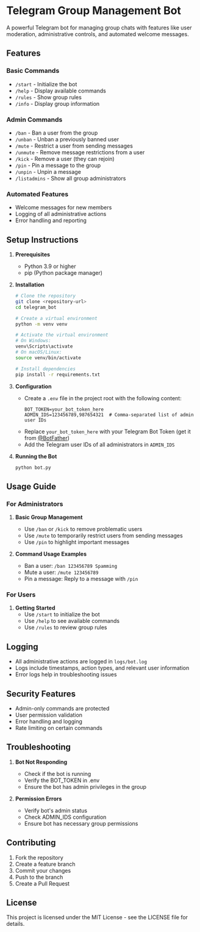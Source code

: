 # Telegram Group Management Bot

A powerful Telegram bot for managing group chats with features like user moderation, administrative controls, and automated welcome messages.

## Features

### Basic Commands
- `/start` - Initialize the bot
- `/help` - Display available commands
- `/rules` - Show group rules
- `/info` - Display group information

### Admin Commands
- `/ban` - Ban a user from the group
- `/unban` - Unban a previously banned user
- `/mute` - Restrict a user from sending messages
- `/unmute` - Remove message restrictions from a user
- `/kick` - Remove a user (they can rejoin)
- `/pin` - Pin a message to the group
- `/unpin` - Unpin a message
- `/listadmins` - Show all group administrators

### Automated Features
- Welcome messages for new members
- Logging of all administrative actions
- Error handling and reporting

## Setup Instructions

1. **Prerequisites**
   - Python 3.9 or higher
   - pip (Python package manager)

2. **Installation**
   ```bash
   # Clone the repository
   git clone <repository-url>
   cd telegram_bot

   # Create a virtual environment
   python -m venv venv

   # Activate the virtual environment
   # On Windows:
   venv\Scripts\activate
   # On macOS/Linux:
   source venv/bin/activate

   # Install dependencies
   pip install -r requirements.txt
   ```

3. **Configuration**
   - Create a `.env` file in the project root with the following content:
     ```
     BOT_TOKEN=your_bot_token_here
     ADMIN_IDS=123456789,987654321  # Comma-separated list of admin user IDs
     ```
   - Replace `your_bot_token_here` with your Telegram Bot Token (get it from [@BotFather](https://t.me/botfather))
   - Add the Telegram user IDs of all administrators in `ADMIN_IDS`

4. **Running the Bot**
   ```bash
   python bot.py
   ```

## Usage Guide

### For Administrators

1. **Basic Group Management**
   - Use `/ban` or `/kick` to remove problematic users
   - Use `/mute` to temporarily restrict users from sending messages
   - Use `/pin` to highlight important messages

2. **Command Usage Examples**
   - Ban a user: `/ban 123456789 Spamming`
   - Mute a user: `/mute 123456789`
   - Pin a message: Reply to a message with `/pin`

### For Users

1. **Getting Started**
   - Use `/start` to initialize the bot
   - Use `/help` to see available commands
   - Use `/rules` to review group rules

## Logging

- All administrative actions are logged in `logs/bot.log`
- Logs include timestamps, action types, and relevant user information
- Error logs help in troubleshooting issues

## Security Features

- Admin-only commands are protected
- User permission validation
- Error handling and logging
- Rate limiting on certain commands

## Troubleshooting

1. **Bot Not Responding**
   - Check if the bot is running
   - Verify the BOT_TOKEN in .env
   - Ensure the bot has admin privileges in the group

2. **Permission Errors**
   - Verify bot's admin status
   - Check ADMIN_IDS configuration
   - Ensure bot has necessary group permissions

## Contributing

1. Fork the repository
2. Create a feature branch
3. Commit your changes
4. Push to the branch
5. Create a Pull Request

## License

This project is licensed under the MIT License - see the LICENSE file for details.
